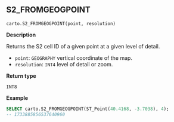 ## S2_FROMGEOGPOINT

```sql:signature
carto.S2_FROMGEOGPOINT(point, resolution)
```

**Description**

Returns the S2 cell ID of a given point at a given level of detail.

* `point`: `GEOGRAPHY` vertical coordinate of the map.
* `resolution`: `INT4` level of detail or zoom.

**Return type**

`INT8`

**Example**

```sql
SELECT carto.S2_FROMGEOGPOINT(ST_Point(40.4168, -3.7038), 4);
-- 1733885856537640960
```
